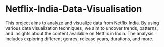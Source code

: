 # Netflix-India-Data-Visualisation
This project aims to analyze and visualize data from Netflix India. By using various data visualization techniques, we aim to uncover trends, patterns, and insights about the content available on Netflix in India. The analysis includes exploring different genres, release years, durations, and more.
